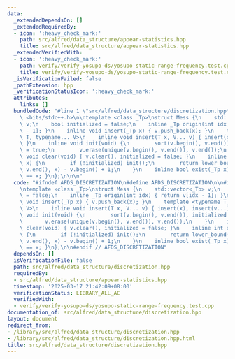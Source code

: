 ```yaml
---
data:
  _extendedDependsOn: []
  _extendedRequiredBy:
  - icon: ':heavy_check_mark:'
    path: src/alfred/data_structure/appear-statistics.hpp
    title: src/alfred/data_structure/appear-statistics.hpp
  _extendedVerifiedWith:
  - icon: ':heavy_check_mark:'
    path: verify/verify-yosupo-ds/yosupo-static-range-frequency.test.cpp
    title: verify/verify-yosupo-ds/yosupo-static-range-frequency.test.cpp
  _isVerificationFailed: false
  _pathExtension: hpp
  _verificationStatusIcon: ':heavy_check_mark:'
  attributes:
    links: []
  bundledCode: "#line 1 \"src/alfred/data_structure/discretization.hpp\"\n\n\n\n#include\
    \ <bits/stdc++.h>\n\ntemplate <class _Tp>\nstruct Mess {\n    std::vector<_Tp>\
    \ v;\n    bool initialized = false;\n    inline _Tp origin(int idx) { return v[idx\
    \ - 1]; }\n    inline void insert(_Tp x) { v.push_back(x); }\n    template <typename\
    \ T, typename... V>\n    inline void insert(T x, V... v) { insert(x), insert(v...);\
    \ }\n    inline void init(void) {\n        sort(v.begin(), v.end()), initialized\
    \ = true;\n        v.erase(unique(v.begin(), v.end()), v.end());\n    }\n    inline\
    \ void clear(void) { v.clear(), initialized = false; }\n    inline int query(_Tp\
    \ x) {\n        if (!initialized) init();\n        return lower_bound(v.begin(),\
    \ v.end(), x) - v.begin() + 1;\n    }\n    inline bool exist(_Tp x) { return origin(query(x))\
    \ == x; }\n};\n\n\n"
  code: "#ifndef AFDS_DISCRETIZATION\n#define AFDS_DISCRETIZATION\n\n#include <bits/stdc++.h>\n\
    \ntemplate <class _Tp>\nstruct Mess {\n    std::vector<_Tp> v;\n    bool initialized\
    \ = false;\n    inline _Tp origin(int idx) { return v[idx - 1]; }\n    inline\
    \ void insert(_Tp x) { v.push_back(x); }\n    template <typename T, typename...\
    \ V>\n    inline void insert(T x, V... v) { insert(x), insert(v...); }\n    inline\
    \ void init(void) {\n        sort(v.begin(), v.end()), initialized = true;\n \
    \       v.erase(unique(v.begin(), v.end()), v.end());\n    }\n    inline void\
    \ clear(void) { v.clear(), initialized = false; }\n    inline int query(_Tp x)\
    \ {\n        if (!initialized) init();\n        return lower_bound(v.begin(),\
    \ v.end(), x) - v.begin() + 1;\n    }\n    inline bool exist(_Tp x) { return origin(query(x))\
    \ == x; }\n};\n\n#endif // AFDS_DISCRETIZATION"
  dependsOn: []
  isVerificationFile: false
  path: src/alfred/data_structure/discretization.hpp
  requiredBy:
  - src/alfred/data_structure/appear-statistics.hpp
  timestamp: '2025-03-17 21:42:09+08:00'
  verificationStatus: LIBRARY_ALL_AC
  verifiedWith:
  - verify/verify-yosupo-ds/yosupo-static-range-frequency.test.cpp
documentation_of: src/alfred/data_structure/discretization.hpp
layout: document
redirect_from:
- /library/src/alfred/data_structure/discretization.hpp
- /library/src/alfred/data_structure/discretization.hpp.html
title: src/alfred/data_structure/discretization.hpp
---
```

